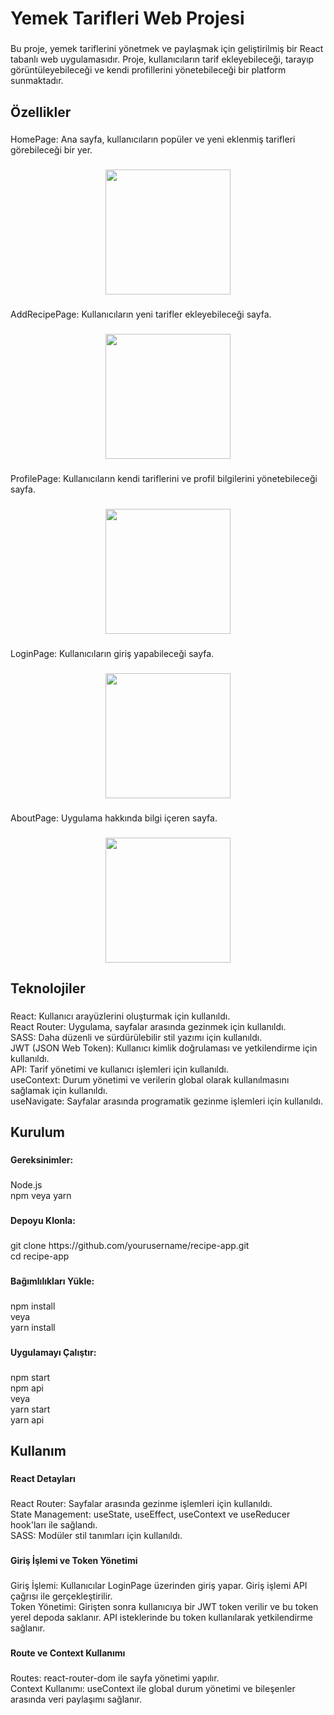 <h1 align="left">Yemek Tarifleri Web Projesi</h1>

###

<p align="left">Bu proje, yemek tariflerini yönetmek ve paylaşmak için geliştirilmiş bir React tabanlı web uygulamasıdır. Proje, kullanıcıların tarif ekleyebileceği, tarayıp görüntüleyebileceği ve kendi profillerini yönetebileceği bir platform sunmaktadır.</p>

###

<h2 align="left">Özellikler</h2>

###

<p align="left">HomePage: Ana sayfa, kullanıcıların popüler ve yeni eklenmiş tarifleri görebileceği bir yer.</p>

###

<div align="center">
  <img height="200" src="https://github.com/SilaYildiriim/Recipe-Platform/assets/113769565/eabc4300-eb7d-4dc7-b489-1a7f5d1dea2b"  />
</div>

###

<p align="left">AddRecipePage: Kullanıcıların yeni tarifler ekleyebileceği sayfa.</p>

###

<div align="center">
  <img height="200" src="https://github.com/SilaYildiriim/Recipe-Platform/assets/113769565/349d490b-396a-4894-8dfa-47cfe3fb5dc9"  />
</div>

###

<p align="left">ProfilePage: Kullanıcıların kendi tariflerini ve profil bilgilerini yönetebileceği sayfa.</p>

###

<div align="center">
  <img height="200" src="https://github.com/SilaYildiriim/Recipe-Platform/assets/113769565/01b3ad7f-448a-47ad-ab77-1a5782422a32"  />
</div>

###

<p align="left">LoginPage: Kullanıcıların giriş yapabileceği sayfa.</p>

###

<div align="center">
  <img height="200" src="https://github.com/SilaYildiriim/Recipe-Platform/assets/113769565/3ee0440c-e0fd-421e-84ab-81380a5e715a"  />
</div>

###

<p align="left">AboutPage: Uygulama hakkında bilgi içeren sayfa.</p>

###

<div align="center">
  <img height="200" src="https://github.com/SilaYildiriim/Recipe-Platform/assets/113769565/97b1d325-f6c7-4243-847a-c83a707e382b"  />
</div>

###

<h2 align="left">Teknolojiler</h2>

###

<p align="left">React: Kullanıcı arayüzlerini oluşturmak için kullanıldı.<br>React Router: Uygulama, sayfalar arasında gezinmek için kullanıldı.<br>SASS: Daha düzenli ve sürdürülebilir stil yazımı için kullanıldı.<br>JWT (JSON Web Token): Kullanıcı kimlik doğrulaması ve yetkilendirme için kullanıldı.<br>API: Tarif yönetimi ve kullanıcı işlemleri için kullanıldı.<br>useContext: Durum yönetimi ve verilerin global olarak kullanılmasını sağlamak için kullanıldı.<br>useNavigate: Sayfalar arasında programatik gezinme işlemleri için kullanıldı.</p>

###

<h2 align="left">Kurulum</h2>

###

<h4 align="left">Gereksinimler:</h4>

###

<p align="left">Node.js<br>npm veya yarn</p>

###

<h4 align="left">Depoyu Klonla:</h4>

###

<p align="left">git clone https://github.com/yourusername/recipe-app.git<br>cd recipe-app</p>

###

<h4 align="left">Bağımlılıkları Yükle:</h4>

###

<p align="left">npm install<br>veya<br>yarn install</p>

###

<h4 align="left">Uygulamayı Çalıştır:</h4>

###

<p align="left">npm start<br>npm api<br>veya<br>yarn start<br>yarn api</p>

###

<h2 align="left">Kullanım</h2>

###

<h4 align="left">React Detayları</h4>

###

<p align="left">React Router: Sayfalar arasında gezinme işlemleri için kullanıldı.<br>State Management: useState, useEffect, useContext ve useReducer hook'ları ile sağlandı.<br>SASS: Modüler stil tanımları için kullanıldı.</p>

###

<h4 align="left">Giriş İşlemi ve Token Yönetimi</h4>

###

<p align="left">Giriş İşlemi: Kullanıcılar LoginPage üzerinden giriş yapar. Giriş işlemi API çağrısı ile gerçekleştirilir.<br>Token Yönetimi: Girişten sonra kullanıcıya bir JWT token verilir ve bu token yerel depoda saklanır. API isteklerinde bu token kullanılarak yetkilendirme sağlanır.</p>

###

<h4 align="left">Route ve Context Kullanımı</h4>

###

<p align="left">Routes: react-router-dom ile sayfa yönetimi yapılır.<br>Context Kullanımı: useContext ile global durum yönetimi ve bileşenler arasında veri paylaşımı sağlanır.</p>

###
